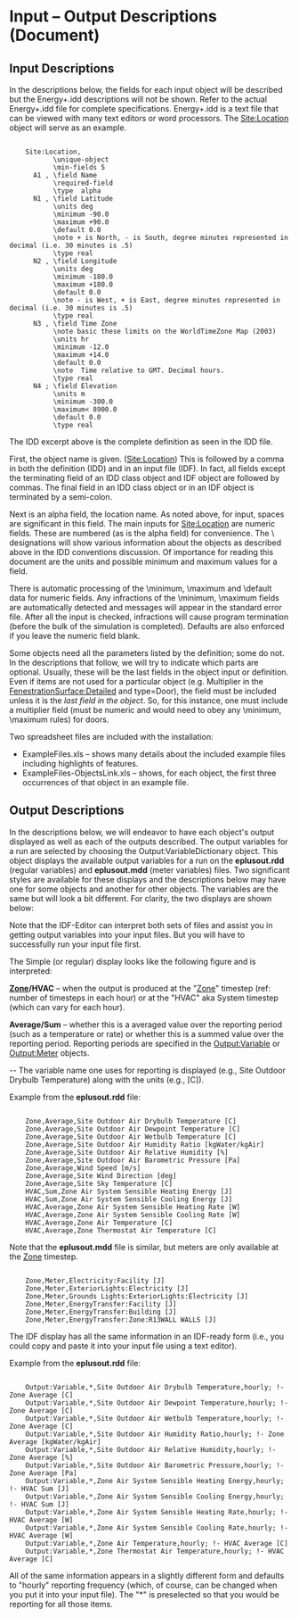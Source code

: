 # Input – Output Descriptions (Document)

## Input Descriptions

In the descriptions below, the fields for each input object will be described but the Energy+.idd descriptions will not be shown. Refer to the actual Energy+.idd file for complete specifications. Energy+.idd is a text file that can be viewed with many text editors or word processors. The [Site:Location](#sitelocation) object will serve as an example.

~~~~~~~~~~~~~~~~~~~~

    Site:Location,
           \unique-object
           \min-fields 5
      A1 , \field Name
           \required-field
           \type  alpha
      N1 , \field Latitude
           \units deg
           \minimum -90.0
           \maximum +90.0
           \default 0.0
           \note + is North, - is South, degree minutes represented in decimal (i.e. 30 minutes is .5)
           \type real
      N2 , \field Longitude
           \units deg
           \minimum -180.0
           \maximum +180.0
           \default 0.0
           \note - is West, + is East, degree minutes represented in decimal (i.e. 30 minutes is .5)
           \type real
      N3 , \field Time Zone
           \note basic these limits on the WorldTimeZone Map (2003)
           \units hr
           \minimum -12.0
           \maximum +14.0
           \default 0.0
           \note  Time relative to GMT. Decimal hours.
           \type real
      N4 ; \field Elevation
           \units m
           \minimum -300.0
           \maximum< 8900.0
           \default 0.0
           \type real
~~~~~~~~~~~~~~~~~~~~

The IDD excerpt above is the complete definition as seen in the IDD file.

First, the object name is given. ([Site:Location](#sitelocation))  This is followed by a comma in both the definition (IDD) and in an input file (IDF). In fact, all fields except the terminating field of an IDD class object and IDF object are followed by commas. The final field in an IDD class object or in an IDF object is terminated by a semi-colon.

Next is an alpha field, the location name. As noted above, for input, spaces are significant in this field. The main inputs for [Site:Location](#sitelocation) are numeric fields. These are numbered (as is the alpha field) for convenience. The \\ designations will show various information about the objects as described above in the IDD conventions discussion. Of importance for reading this document are the units and possible minimum and maximum values for a  field.

There is automatic processing of the \\minimum, \\maximum and \\default data for numeric fields. Any infractions of the \\minimum, \\maximum fields are automatically detected and messages will appear in the standard error file. After all the input is checked, infractions will cause program termination (before the bulk of the simulation is completed). Defaults are also enforced if you leave the numeric field blank.

Some objects need all the parameters listed by the definition; some do not. In the descriptions that follow, we will try to indicate which parts are optional. Usually, these will be the last fields in the object input or definition. Even if items are not used for a particular object (e.g. Multiplier in the [FenestrationSurface:Detailed](#fenestrationsurfacedetailed) and type=Door), the field must be included unless it is the *last field in the object*. So, for this instance, one must include a multiplier field (must be numeric and would need to obey any \\minimum, \\maximum rules) for doors.

Two spreadsheet files are included with the installation:

- ExampleFiles.xls – shows many details about the included example files including highlights of features.
- ExampleFiles-ObjectsLink.xls – shows, for each object, the first three occurrences of that object in an example file.

## Output Descriptions

In the descriptions below, we will endeavor to have each object's output displayed as well as each of the outputs described. The output variables for a run are selected by choosing the Output:VariableDictionary object. This object displays the available output variables for a run on the **eplusout.rdd** (regular variables) and **eplusout.mdd** (meter variables) files. Two significant styles are available for these displays and the descriptions below may have one for some objects and another for other objects. The variables are the same but will look a bit different.  For clarity, the two displays are shown below:

Note that the IDF-Editor can interpret both sets of files and assist you in getting output variables into your input files. But you will have to successfully run your input file first.

The Simple (or regular) display looks like the following figure and is interpreted:

**[Zone](#zone)/HVAC** – when the output is produced at the "[Zone](#zone)" timestep (ref: number of timesteps in each hour) or at the "HVAC" aka System timestep (which can vary for each hour).

**Average/Sum** – whether this is a averaged value over the reporting period (such as a temperature or rate) or whether this is a summed value over the reporting period. Reporting periods are specified in the [Output:Variable](#outputvariable) or [Output:Meter](#outputmeter-and-outputmetermeterfileonly) objects.

**<Variable Name>** -- The variable name one uses for reporting is displayed (e.g., Site Outdoor Drybulb Temperature) along with the units (e.g., [C]).

Example from the **eplusout.rdd** file:

~~~~~~~~~~~~~~~~~~~~

    Zone,Average,Site Outdoor Air Drybulb Temperature [C]
    Zone,Average,Site Outdoor Air Dewpoint Temperature [C]
    Zone,Average,Site Outdoor Air Wetbulb Temperature [C]
    Zone,Average,Site Outdoor Air Humidity Ratio [kgWater/kgAir]
    Zone,Average,Site Outdoor Air Relative Humidity [%]
    Zone,Average,Site Outdoor Air Barometric Pressure [Pa]
    Zone,Average,Wind Speed [m/s]
    Zone,Average,Site Wind Direction [deg]
    Zone,Average,Site Sky Temperature [C]
    HVAC,Sum,Zone Air System Sensible Heating Energy [J]
    HVAC,Sum,Zone Air System Sensible Cooling Energy [J]
    HVAC,Average,Zone Air System Sensible Heating Rate [W]
    HVAC,Average,Zone Air System Sensible Cooling Rate [W]
    HVAC,Average,Zone Air Temperature [C]
    HVAC,Average,Zone Thermostat Air Temperature [C]
~~~~~~~~~~~~~~~~~~~~

Note that the **eplusout.mdd** file is similar, but meters are only available at the [Zone](#zone) timestep.

~~~~~~~~~~~~~~~~~~~~

    Zone,Meter,Electricity:Facility [J]
    Zone,Meter,ExteriorLights:Electricity [J]
    Zone,Meter,Grounds Lights:ExteriorLights:Electricity [J]
    Zone,Meter,EnergyTransfer:Facility [J]
    Zone,Meter,EnergyTransfer:Building [J]
    Zone,Meter,EnergyTransfer:Zone:R13WALL WALLS [J]
~~~~~~~~~~~~~~~~~~~~

The IDF display has all the same information in an IDF-ready form (i.e., you could copy and paste it into your input file using a text editor).

Example from the **eplusout.rdd** file:

~~~~~~~~~~~~~~~~~~~~

    Output:Variable,*,Site Outdoor Air Drybulb Temperature,hourly; !- Zone Average [C]
    Output:Variable,*,Site Outdoor Air Dewpoint Temperature,hourly; !- Zone Average [C]
    Output:Variable,*,Site Outdoor Air Wetbulb Temperature,hourly; !- Zone Average [C]
    Output:Variable,*,Site Outdoor Air Humidity Ratio,hourly; !- Zone Average [kgWater/kgAir]
    Output:Variable,*,Site Outdoor Air Relative Humidity,hourly; !- Zone Average [%]
    Output:Variable,*,Site Outdoor Air Barometric Pressure,hourly; !- Zone Average [Pa]
    Output:Variable,*,Zone Air System Sensible Heating Energy,hourly; !- HVAC Sum [J]
    Output:Variable,*,Zone Air System Sensible Cooling Energy,hourly; !- HVAC Sum [J]
    Output:Variable,*,Zone Air System Sensible Heating Rate,hourly; !- HVAC Average [W]
    Output:Variable,*,Zone Air System Sensible Cooling Rate,hourly; !- HVAC Average [W]
    Output:Variable,*,Zone Air Temperature,hourly; !- HVAC Average [C]
    Output:Variable,*,Zone Thermostat Air Temperature,hourly; !- HVAC Average [C]
~~~~~~~~~~~~~~~~~~~~

All of the same information appears in a slightly different form and defaults to "hourly" reporting frequency (which, of course, can be changed when you put it into your input file). The "\*" is preselected so that you would be reporting for all those items.